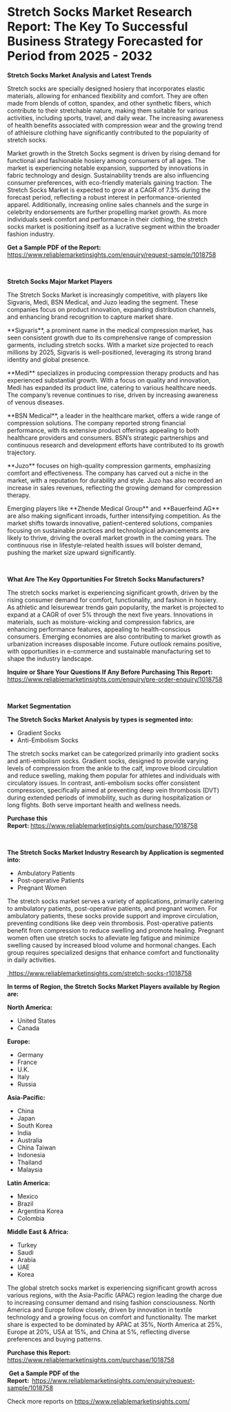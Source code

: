 <p><h1>Stretch Socks Market Research Report: The Key To Successful Business Strategy Forecasted for Period from 2025 - 2032</h1></p><p><strong>Stretch Socks Market Analysis and Latest Trends</strong></p>
<p><p>Stretch socks are specially designed hosiery that incorporates elastic materials, allowing for enhanced flexibility and comfort. They are often made from blends of cotton, spandex, and other synthetic fibers, which contribute to their stretchable nature, making them suitable for various activities, including sports, travel, and daily wear. The increasing awareness of health benefits associated with compression wear and the growing trend of athleisure clothing have significantly contributed to the popularity of stretch socks.</p><p>Market growth in the Stretch Socks segment is driven by rising demand for functional and fashionable hosiery among consumers of all ages. The market is experiencing notable expansion, supported by innovations in fabric technology and design. Sustainability trends are also influencing consumer preferences, with eco-friendly materials gaining traction. The Stretch Socks Market is expected to grow at a CAGR of 7.3% during the forecast period, reflecting a robust interest in performance-oriented apparel. Additionally, increasing online sales channels and the surge in celebrity endorsements are further propelling market growth. As more individuals seek comfort and performance in their clothing, the stretch socks market is positioning itself as a lucrative segment within the broader fashion industry.</p></p>
<p><strong>Get a Sample PDF of the Report:&nbsp;</strong> <a href="https://www.reliablemarketinsights.com/enquiry/request-sample/1018758?utm_campaign=3010&utm_medium=2&utm_source=Github&utm_content=ia&utm_term=21032025&utm_id=stretch-socks">https://www.reliablemarketinsights.com/enquiry/request-sample/1018758</a></p>
<p>&nbsp;</p>
<p><strong>Stretch Socks Major Market Players</strong></p>
<p><p>The Stretch Socks Market is increasingly competitive, with players like Sigvaris, Medi, BSN Medical, and Juzo leading the segment. These companies focus on product innovation, expanding distribution channels, and enhancing brand recognition to capture market share. </p><p>**Sigvaris**, a prominent name in the medical compression market, has seen consistent growth due to its comprehensive range of compression garments, including stretch socks. With a market size projected to reach millions by 2025, Sigvaris is well-positioned, leveraging its strong brand identity and global presence.</p><p>**Medi** specializes in producing compression therapy products and has experienced substantial growth. With a focus on quality and innovation, Medi has expanded its product line, catering to various healthcare needs. The company’s revenue continues to rise, driven by increasing awareness of venous diseases.</p><p>**BSN Medical**, a leader in the healthcare market, offers a wide range of compression solutions. The company reported strong financial performance, with its extensive product offerings appealing to both healthcare providers and consumers. BSN’s strategic partnerships and continuous research and development efforts have contributed to its growth trajectory.</p><p>**Juzo** focuses on high-quality compression garments, emphasizing comfort and effectiveness. The company has carved out a niche in the market, with a reputation for durability and style. Juzo has also recorded an increase in sales revenues, reflecting the growing demand for compression therapy.</p><p>Emerging players like **Zhende Medical Group** and **Bauerfeind AG** are also making significant inroads, further intensifying competition. As the market shifts towards innovative, patient-centered solutions, companies focusing on sustainable practices and technological advancements are likely to thrive, driving the overall market growth in the coming years. The continuous rise in lifestyle-related health issues will bolster demand, pushing the market size upward significantly.</p></p>
<p>&nbsp;</p>
<p><strong>What Are The Key Opportunities For Stretch Socks Manufacturers?</strong></p>
<p><p>The stretch socks market is experiencing significant growth, driven by the rising consumer demand for comfort, functionality, and fashion in hosiery. As athletic and leisurewear trends gain popularity, the market is projected to expand at a CAGR of over 5% through the next five years. Innovations in materials, such as moisture-wicking and compression fabrics, are enhancing performance features, appealing to health-conscious consumers. Emerging economies are also contributing to market growth as urbanization increases disposable income. Future outlook remains positive, with opportunities in e-commerce and sustainable manufacturing set to shape the industry landscape.</p></p>
<p><strong>Inquire or Share Your Questions If Any Before Purchasing This Report:</strong> <a href="https://www.reliablemarketinsights.com/enquiry/pre-order-enquiry/1018758?utm_campaign=3010&utm_medium=2&utm_source=Github&utm_content=ia&utm_term=21032025&utm_id=stretch-socks">https://www.reliablemarketinsights.com/enquiry/pre-order-enquiry/1018758</a></p>
<p>&nbsp;</p>
<p><strong>Market Segmentation</strong></p>
<p><strong>The Stretch Socks Market Analysis by types is segmented into:</strong></p>
<p><ul><li>Gradient Socks</li><li>Anti-Embolism Socks</li></ul></p>
<p><p>The stretch socks market can be categorized primarily into gradient socks and anti-embolism socks. Gradient socks, designed to provide varying levels of compression from the ankle to the calf, improve blood circulation and reduce swelling, making them popular for athletes and individuals with circulatory issues. In contrast, anti-embolism socks offer consistent compression, specifically aimed at preventing deep vein thrombosis (DVT) during extended periods of immobility, such as during hospitalization or long flights. Both serve important health and wellness needs.</p></p>
<p><strong>Purchase this Report:&nbsp;</strong><a href="https://www.reliablemarketinsights.com/purchase/1018758?utm_campaign=3010&utm_medium=2&utm_source=Github&utm_content=ia&utm_term=21032025&utm_id=stretch-socks">https://www.reliablemarketinsights.com/purchase/1018758</a></p>
<p>&nbsp;</p>
<p><strong>The Stretch Socks Market Industry Research by Application is segmented into:</strong></p>
<p><ul><li>Ambulatory Patients</li><li>Post-operative Patients</li><li>Pregnant Women</li></ul></p>
<p><p>The stretch socks market serves a variety of applications, primarily catering to ambulatory patients, post-operative patients, and pregnant women. For ambulatory patients, these socks provide support and improve circulation, preventing conditions like deep vein thrombosis. Post-operative patients benefit from compression to reduce swelling and promote healing. Pregnant women often use stretch socks to alleviate leg fatigue and minimize swelling caused by increased blood volume and hormonal changes. Each group requires specialized designs that enhance comfort and functionality in daily activities.</p></p>
<p><a href="https://www.reliablemarketinsights.com/stretch-socks-r1018758?utm_campaign=3010&utm_medium=2&utm_source=Github&utm_content=ia&utm_term=21032025&utm_id=stretch-socks">&nbsp;https://www.reliablemarketinsights.com/stretch-socks-r1018758</a></p>
<p><strong>In terms of Region, the Stretch Socks Market Players available by Region are:</strong></p>
<p>
    <p> <strong> North America: </strong>
        <ul>
            <li>United States</li>
            <li>Canada</li>
        </ul>
        </p> 
    <p> <strong> Europe: </strong>
        <ul>
            <li>Germany</li>
            <li>France</li>
            <li>U.K.</li>
            <li>Italy</li>
            <li>Russia</li>
        </ul>
        </p> 
    <p> <strong> Asia-Pacific: </strong>
        <ul>
            <li>China</li>
            <li>Japan</li>
            <li>South Korea</li>
            <li>India</li>
            <li>Australia</li>
            <li>China Taiwan</li>
            <li>Indonesia</li>
            <li>Thailand</li>
            <li>Malaysia</li>
        </ul>
        </p> 
    <p> <strong> Latin America: </strong>
        <ul>
            <li>Mexico</li>
            <li>Brazil</li>
            <li>Argentina Korea</li>
            <li>Colombia</li>
        </ul>
        </p> 
    <p> <strong> Middle East & Africa: </strong>
        <ul>
            <li>Turkey</li>
            <li>Saudi</li>
            <li>Arabia</li>
            <li>UAE</li>
            <li>Korea</li>
        </ul>
    </p>
    </p>
<p><p>The global stretch socks market is experiencing significant growth across various regions, with the Asia-Pacific (APAC) region leading the charge due to increasing consumer demand and rising fashion consciousness. North America and Europe follow closely, driven by innovation in textile technology and a growing focus on comfort and functionality. The market share is expected to be dominated by APAC at 35%, North America at 25%, Europe at 20%, USA at 15%, and China at 5%, reflecting diverse preferences and buying patterns.</p></p>
<p><strong>Purchase this Report: </strong><a href="https://www.reliablemarketinsights.com/purchase/1018758?utm_campaign=3010&utm_medium=2&utm_source=Github&utm_content=ia&utm_term=21032025&utm_id=stretch-socks">https://www.reliablemarketinsights.com/purchase/1018758</a></p>
<p>&nbsp;<strong>Get a Sample PDF of the Report:&nbsp;&nbsp;</strong><a href="https://www.reliablemarketinsights.com/enquiry/request-sample/1018758?utm_campaign=3010&utm_medium=2&utm_source=Github&utm_content=ia&utm_term=21032025&utm_id=stretch-socks">https://www.reliablemarketinsights.com/enquiry/request-sample/1018758</a></p>
<p><strong></strong></p>
<p>Check more reports on <a href="https://www.reliablemarketinsights.com/?utm_campaign=3010&utm_medium=2&utm_source=Github&utm_content=ia&utm_term=21032025&utm_id=stretch-socks">https://www.reliablemarketinsights.com/</a></p>